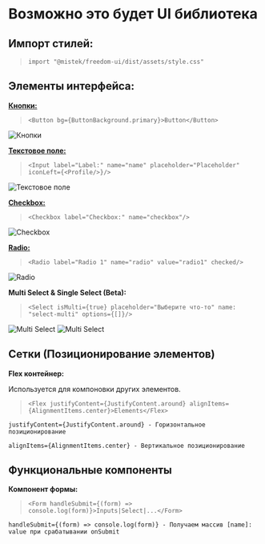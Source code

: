 # Возможно это будет UI библиотека

## Импорт стилей:

>`import "@mistek/freedom-ui/dist/assets/style.css"`

## Элементы интерфейса:

**[Кнопки:](https://github.com/mistek131995/freedom-ui/wiki/%D0%AD%D0%BB%D0%B5%D0%BC%D0%B5%D0%BD%D1%82%D1%8B-%D1%83%D0%BF%D1%80%D0%B0%D0%B2%D0%BB%D0%B5%D0%BD%D0%B8%D1%8F#%D0%BA%D0%BD%D0%BE%D0%BF%D0%BA%D0%B0)**

>`<Button bg={ButtonBackground.primary}>Button</Button>`

![Кнопки](https://s.iimg.su/s/13/Ak8uet55kAJkCV2dGAqpxWYcrqpm7gVv85qttaPR.png)

**[Текстовое поле:](https://github.com/mistek131995/freedom-ui/wiki/%D0%AD%D0%BB%D0%B5%D0%BC%D0%B5%D0%BD%D1%82%D1%8B-%D1%83%D0%BF%D1%80%D0%B0%D0%B2%D0%BB%D0%B5%D0%BD%D0%B8%D1%8F#%D1%82%D0%B5%D0%BA%D1%81%D1%82%D0%BE%D0%B2%D0%BE%D0%B5-%D0%BF%D0%BE%D0%BB%D0%B5)**

>`<Input label="Label:" name="name" placeholder="Placeholder" iconLeft={<Profile/>}/>`

![Текстовое поле](https://s.iimg.su/s/13/5emM2ylsmhQkS4b7NwmlXlkwuHp88G1vqvkUHmsM.jpg)

**[Checkbox:](https://github.com/mistek131995/freedom-ui/wiki/%D0%AD%D0%BB%D0%B5%D0%BC%D0%B5%D0%BD%D1%82%D1%8B-%D1%83%D0%BF%D1%80%D0%B0%D0%B2%D0%BB%D0%B5%D0%BD%D0%B8%D1%8F#checkbox)**

>`<Checkbox label="Checkbox:" name="checkbox"/>`

![Checkbox](https://s.iimg.su/s/13/qUdR0iU4iBQ69yABuOKQaikufya0FfGw3H8L4x4a.jpg)

**[Radio:](https://github.com/mistek131995/freedom-ui/wiki/%D0%AD%D0%BB%D0%B5%D0%BC%D0%B5%D0%BD%D1%82%D1%8B-%D1%83%D0%BF%D1%80%D0%B0%D0%B2%D0%BB%D0%B5%D0%BD%D0%B8%D1%8F#radio)**

>`<Radio label="Radio 1" name="radio" value="radio1" checked/>`

![Radio](https://s.iimg.su/s/14/mUkK0ORkiPbBRETCmHzMRtNiseelL4NTHrk5qYr0.png)

**Multi Select & Single Select (Beta):**

>`<Select isMulti={true} placeholder="Выберите что-то" name: "select-multi" options={[]}/>`

![Multi Select](https://s2.radikal.cloud/2024/09/14/bandicam-2024-09-14-08-41-12-933.gif)
![Multi Select](https://s2.radikal.cloud/2024/09/14/bandicam-2024-09-14-08-45-09-299.gif)

## Сетки (Позиционирование элементов)

**Flex контейнер:**

Используется для компоновки других элементов.

>`<Flex justifyContent={JustifyContent.around} alignItems={AlignmentItems.center}>Elements</Flex>`

`justifyContent={JustifyContent.around} - Горизонтальное позиционирование`

`alignItems={AlignmentItems.center} - Вертикальное позиционирование`

## Функциональные компоненты

**Компонент формы:**

>`<Form handleSubmit={(form) => console.log(form)}>Inputs|Select|...</Form>`

`handleSubmit={(form) => console.log(form)} - Получаем массив [name]: value при срабатывании onSubmit`